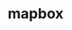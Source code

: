 ---
blog: https://www.mapbox.com/blog/
facebook: https://www.facebook.com/Mapbox
github: mapbox
logohandle: mapbox
sort: mapbox
title: mapbox
twitter: mapbox
website: https://www.mapbox.com/
wikipedia: https://en.wikipedia.org/wiki/Mapbox
---